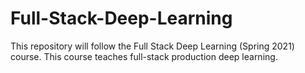 # Full-Stack-Deep-Learning
This repository will follow the Full Stack Deep Learning (Spring 2021) course. This course teaches full-stack production deep learning.
